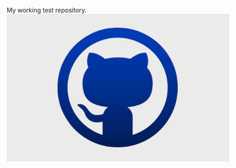My working test repository.
![Image alt](https://github.com/sharnirio/sharnirio.github.io/raw/master/for-portfolio/img/cat-git.png)